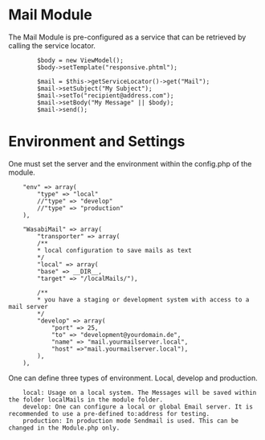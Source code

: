 Mail Module
===========
The Mail Module is pre-configured as a service that can be retrieved by calling the service locator.

            $body = new ViewModel();
            $body->setTemplate("responsive.phtml");

            $mail = $this->getServiceLocator()->get("Mail");
            $mail->setSubject("My Subject");
            $mail->setTo("recipient@address.com");
            $mail->setBody("My Message" || $body);
            $mail->send();

Environment and Settings
========================
One must set the server and the environment within the config.php of the module.

        "env" => array(
            "type" => "local"
            //"type" => "develop"
            //"type" => "production"
        ),

        "WasabiMail" => array(
            "transporter" => array(
            /**
            * local configuration to save mails as text
            */
            "local" => array(
            "base" => __DIR__,
            "target" => "/localMails/"),

            /**
            * you have a staging or development system with access to a mail server
            */
            "develop" => array(
                "port" => 25,
                "to" => "development@yourdomain.de",
                "name" => "mail.yourmailserver.local",
                "host" =>"mail.yourmailserver.local"),
            ),
        ),
        
One can define three types of environment. Local, develop and production.

        local: Usage on a local system. The Messages will be saved within the folder localMails in the module folder.
        develop: One can configure a local or global Email server. It is recommended to use a pre-defined to:address for testing.
        production: In production mode Sendmail is used. This can be changed in the Module.php only.